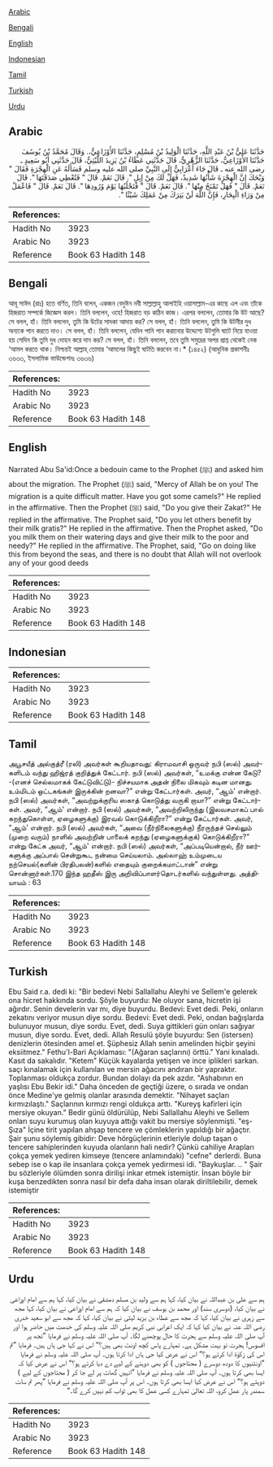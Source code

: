 [Arabic](#arabic)

[Bengali](#bengali)

[English](#english)

[Indonesian](#indonesian)

[Tamil](#tamil)

[Turkish](#turkish)

[Urdu](#urdu)

## Arabic


<div dir="rtl" lang="ar" style={{fontSize:'larger',backgroundColor:'#f8f9fa',padding:20}}>
حَدَّثَنَا عَلِيُّ بْنُ عَبْدِ اللَّهِ، حَدَّثَنَا الْوَلِيدُ بْنُ مُسْلِمٍ، حَدَّثَنَا الأَوْزَاعِيُّ،‏.‏ وَقَالَ مُحَمَّدُ بْنُ يُوسُفَ حَدَّثَنَا الأَوْزَاعِيُّ، حَدَّثَنَا الزُّهْرِيُّ، قَالَ حَدَّثَنِي عَطَاءُ بْنُ يَزِيدَ اللَّيْثِيُّ، قَالَ حَدَّثَنِي أَبُو سَعِيدٍ ـ رضى الله عنه ـ قَالَ جَاءَ أَعْرَابِيٌّ إِلَى النَّبِيِّ صلى الله عليه وسلم فَسَأَلَهُ عَنِ الْهِجْرَةِ فَقَالَ ‏"‏ وَيْحَكَ إِنَّ الْهِجْرَةَ شَأْنُهَا شَدِيدٌ، فَهَلْ لَكَ مِنْ إِبِلٍ ‏"‏‏.‏ قَالَ نَعَمْ‏.‏ قَالَ ‏"‏ فَتُعْطِي صَدَقَتَهَا ‏"‏‏.‏ قَالَ نَعَمْ‏.‏ قَالَ ‏"‏ فَهَلْ تَمْنَحُ مِنْهَا ‏"‏‏.‏ قَالَ نَعَمْ‏.‏ قَالَ ‏"‏ فَتَحْلُبُهَا يَوْمَ وُرُودِهَا ‏"‏‏.‏ قَالَ نَعَمْ‏.‏ قَالَ ‏"‏ فَاعْمَلْ مِنْ وَرَاءِ الْبِحَارِ، فَإِنَّ اللَّهَ لَنْ يَتِرَكَ مِنْ عَمَلِكَ شَيْئًا ‏"‏‏.‏
</div>
<div style={{backgroundColor:'#f8f9fa',padding:20, marginBottom: 10}}><table> <thead> <tr> <th>References:</th> <th></th> </tr> </thead> <tbody><tr><td>Hadith No</td><td>3923</td></tr><tr><td>Arabic No</td><td>3923</td></tr><tr><td>Reference</td><td>Book 63 Hadith 148</td></tr></tbody></table></div>

## Bengali


<div dir="ltr" lang="bn" style={{fontSize:'larger',backgroundColor:'#f8f9fa',padding:20}}>
আবূ সাঈদ (রাঃ) হতে বর্ণিত, তিনি বলেন, একজন বেদুঈন নবী সাল্লাল্লাহু আলাইহি ওয়াসাল্লাম-এর কাছে এল এবং তাঁকে হিজরাত সম্পর্কে জিজ্ঞেস করল। তিনি বললেন, ওহে! হিজরাত বড় কঠিন কাজ। এরপর বললেন, তোমার কি উট আছে? সে বলল, হাঁ। তিনি বললেন, তুমি কি উটের সাদকা আদায় কর? সে বলল, হাঁ। তিনি বললেন, তুমি কি উটনীর দুধ অন্যকে পান করতে দাও। সে বলল, হাঁ। তিনি বললেন, যেদিন পানি পান করানোর উদ্দেশ্যে উটগুলি ঘাটে নিয়ে যাওয়া হয় সেদিন কি তুমি দুধ দোহন করে দান কর? সে বলল, হাঁ। তিনি বললেন, তবে তুমি সমুদ্রের অপর প্রাপ্ত থেকেই নেক ‘আমল করতে থাক। নিশ্চয়ই আল্লাহ্ তোমার ‘আমলের কিছুই ঘাটতি করবেন না।* (১৪৫২) (আধুনিক প্রকাশনীঃ ৩৬৩৩, ইসলামিক ফাউন্ডেশনঃ ৩৬৩৬)
</div>
<div style={{backgroundColor:'#f8f9fa',padding:20, marginBottom: 10}}><table> <thead> <tr> <th>References:</th> <th></th> </tr> </thead> <tbody><tr><td>Hadith No</td><td>3923</td></tr><tr><td>Arabic No</td><td>3923</td></tr><tr><td>Reference</td><td>Book 63 Hadith 148</td></tr></tbody></table></div>

## English


<div dir="ltr" lang="en" style={{fontSize:'larger',backgroundColor:'#f8f9fa',padding:20}}>
Narrated Abu Sa'id:Once a bedouin came to the Prophet (ﷺ) and asked him about the migration. The Prophet (ﷺ) said, "Mercy of Allah be on you! The migration is a quite difficult matter. Have you got some camels?" He replied in the affirmative. Then the Prophet (ﷺ) said, "Do you give their Zakat?" He replied in the affirmative. The Prophet said, "Do you let others benefit by their milk gratis?" He replied in the affirmative. Then the Prophet asked, "Do you milk them on their watering days and give their milk to the poor and needy?" He replied in the affirmative. The Prophet, said, "Go on doing like this from beyond the seas, and there is no doubt that Allah will not overlook any of your good deeds
</div>
<div style={{backgroundColor:'#f8f9fa',padding:20, marginBottom: 10}}><table> <thead> <tr> <th>References:</th> <th></th> </tr> </thead> <tbody><tr><td>Hadith No</td><td>3923</td></tr><tr><td>Arabic No</td><td>3923</td></tr><tr><td>Reference</td><td>Book 63 Hadith 148</td></tr></tbody></table></div>

## Indonesian


<div dir="ltr" lang="id" style={{fontSize:'larger',backgroundColor:'#f8f9fa',padding:20}}>

</div>
<div style={{backgroundColor:'#f8f9fa',padding:20, marginBottom: 10}}><table> <thead> <tr> <th>References:</th> <th></th> </tr> </thead> <tbody><tr><td>Hadith No</td><td>3923</td></tr><tr><td>Arabic No</td><td>3923</td></tr><tr><td>Reference</td><td>Book 63 Hadith 148</td></tr></tbody></table></div>

## Tamil


<div dir="ltr" lang="ta" style={{fontSize:'larger',backgroundColor:'#f8f9fa',padding:20}}>
அபூசயீத் அல்குத்ரீ (ரலி) அவர்கள் கூறியதாவது: கிராமவாசி ஒருவர் நபி (ஸல்) அவர்களிடம் வந்து ஹிஜ்ரத் குறித்துக் கேட்டார். நபி (ஸல்) அவர்கள், “உமக்கு என்ன கேடு? -(எனச் செல்லமாகக் கேட்டுவிட்டு)- நிச்சயமாக அதன் நிலை மிகவும் கடின மானது. உம்மிடம் ஒட்டகங்கள் இருக்கின் றனவா?” என்று கேட்டார்கள். அவர், “ஆம்' என்றார். நபி (ஸல்) அவர்கள், “அவற்றுக்குரிய ஸகாத் கொடுத்து வருகி றாயா?” என்று கேட்டார்கள். அவர், “ஆம்' என்றார். நபி (ஸல்) அவர்கள், “அவற்றிலிருந்து (இலவசமாகப் பால் கறந்துகொள்ள, ஏழைகளுக்கு) இரவல் கொடுக்கிறீரா?” என்று கேட்டார்கள். அவர், “ஆம்' என்றார். நபி (ஸல்) அவர்கள், “அவை (நீர்நிலைகளுக்கு) நீரருந்தச் செல்லும் (முறை வரும்) நாளில் அவற்றின் பாலைக் கறந்து (ஏழைகளுக்குக்) கொடுக்கிறீரா?” என்று கேட்க அவர், “ஆம்' என்றார். நபி (ஸல்) அவர்கள், “அப்படியென்றால், நீர் ஊர்களுக்கு அப்பால் சென்றுகூட நன்மை செய்யலாம். அல்லாஹ் உம்முடைய நற்செயல்(களின் பிரதிபலன்)களில் எதையும் குறைக்கமாட்டான்” என்று சொன்னார்கள்.170 இந்த ஹதீஸ் இரு அறிவிப்பாளர்தொடர்களில் வந்துள்ளது. அத்தியாயம் : 63
</div>
<div style={{backgroundColor:'#f8f9fa',padding:20, marginBottom: 10}}><table> <thead> <tr> <th>References:</th> <th></th> </tr> </thead> <tbody><tr><td>Hadith No</td><td>3923</td></tr><tr><td>Arabic No</td><td>3923</td></tr><tr><td>Reference</td><td>Book 63 Hadith 148</td></tr></tbody></table></div>

## Turkish


<div dir="ltr" lang="tr" style={{fontSize:'larger',backgroundColor:'#f8f9fa',padding:20}}>
Ebu Said r.a. dedi ki: "Bir bedevi Nebi Sallallahu Aleyhi ve Sellem'e gelerek ona hicret hakkında sordu. Şöyle buyurdu: Ne oluyor sana, hicretin işi ağırdır. Senin develerin var mı, diye buyurdu. Bedevi: Evet dedi. Peki, onların zekatını veriyor musun diye sordu. Bedevi: Evet dedi. Peki, ondan bağışlarda bulunuyor musun, diye sordu. Evet, dedi. Suya gittikleri gün onları sağıyar musun, diye sordu. Evet, dedi. Allah Resulü şöyle buyurdu: Sen (istersen) denizlerin ötesinden amel et. Şüphesiz Allah senin amelinden hiçbir şeyini eksiitmez." Fethu'l-Bari Açıklaması: "(Ağaran saçlarını) örttü." Yani kınaladı. Kasıt da sakalıdır. "Ketem" Küçük kayalarda yetişen ve ince iplikleri sarkan. saçı kınalamak için kullanılan ve mersin ağacını andıran bir yapraktır. Toplanması oldukça zordur. Bundan dolayı da pek azdır. "Ashabının en yaşlısı Ebu Bekir idi." Daha önceden de geçtiği üzere, o sırada ve ondan önce Medine'ye gelmiş olanlar arasında demektir. "Nihayet saçları kırmızılaştı." Saçlarının kırmızı rengi oldukça arttı. "Kureyş kafirleri için mersiye okuyan." Bedir günü öldürülüp, Nebi Sallallahu Aleyhi ve Sellem onları suyu kurumuş olan kuyuya attığı vakit bu mersiye söylenmişti. "eş-Şıza" İçine tirit yapılan ahşap tencere ve çömleklerin yapıldığı bir ağaçtır. Şair şunu söylemiş gibidir: Deve hörgüçlerinin etleriyle dolup taşan o tencere sahiplerinden kuyuda olanların hali nedir? Çünkü cahiliye Arapları çokça yemek yediren kimseye (tencere anlamındaki) "cefne" derlerdi. Buna sebep ise o kap ile insanlara çokça yemek yedirmesi idi. "Baykuşlar. .. " Şair bu sözleriyle ölümden sonra dirilişi inkar etmek istemiştir. İnsan böyle bir kuşa benzedikten sonra nasıl bir defa daha insan olarak diriltilebilir, demek istemiştir
</div>
<div style={{backgroundColor:'#f8f9fa',padding:20, marginBottom: 10}}><table> <thead> <tr> <th>References:</th> <th></th> </tr> </thead> <tbody><tr><td>Hadith No</td><td>3923</td></tr><tr><td>Arabic No</td><td>3923</td></tr><tr><td>Reference</td><td>Book 63 Hadith 148</td></tr></tbody></table></div>

## Urdu


<div dir="rtl" lang="ur" style={{fontSize:'larger',backgroundColor:'#f8f9fa',padding:20}}>
ہم سے علی بن عبداللہ نے بیان کیا، کہا ہم سے ولید بن مسلم دمشقی نے بیان کیا، کہا ہم سے امام اوزاعی نے بیان کیا، (دوسری سند) اور محمد بن یوسف نے بیان کیا کہ ہم سے امام اوزاعی نے بیان کیا، کہا مجھ سے زہری نے بیان کیا، کہا کہ مجھ سے عطاء بن یزید لیثی نے بیان کیا، کہا کہ مجھ سے ابو سعید خدری رضی اللہ عنہ نے بیان کیا کہا کہ ایک اعرابی نبی کریم صلی اللہ علیہ وسلم کی خدمت میں حاضر ہوا اور آپ صلی اللہ علیہ وسلم سے ہجرت کا حال پوچھنے لگا۔ آپ صلی اللہ علیہ وسلم نے فرمایا ”تجھ پر افسوس! ہجرت تو بہت مشکل ہے۔ تمہارے پاس کچھ اونٹ بھی ہیں؟“ اس نے کہا جی ہاں ہیں۔ فرمایا ”تم اس کی زکوٰۃ ادا کرتے ہو؟“ اس نے عرض کیا جی ہاں ادا کرتا ہوں۔ آپ صلی اللہ علیہ وسلم نے فرمایا ”اونٹنیوں کا دودھ دوسرے ( محتاجوں ) کو بھی دوہنے کے لیے دے دیا کرتے ہو؟“ اس نے عرض کیا کہ ایسا بھی کرتا ہوں۔ آپ صلی اللہ علیہ وسلم نے فرمایا ”انہیں گھاٹ پر لے جا کر ( محتاجوں کے لیے ) دوہتے ہو؟“ اس نے عرض کیا ایسا بھی کرتا ہوں۔ اس پر آپ صلی اللہ علیہ وسلم نے فرمایا ”پھر تم سات سمندر پار عمل کرو، اللہ تعالیٰ تمہارے کسی عمل کا بھی ثواب کم نہیں کرے گا۔“
</div>
<div style={{backgroundColor:'#f8f9fa',padding:20, marginBottom: 10}}><table> <thead> <tr> <th>References:</th> <th></th> </tr> </thead> <tbody><tr><td>Hadith No</td><td>3923</td></tr><tr><td>Arabic No</td><td>3923</td></tr><tr><td>Reference</td><td>Book 63 Hadith 148</td></tr></tbody></table></div>